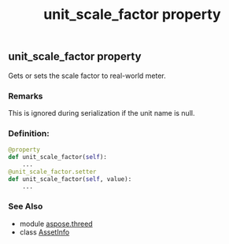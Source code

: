 ﻿---
title: unit_scale_factor property
second_title: Aspose.3D for Python via .NET API References
description: 
type: docs
weight: 240
url: /python-net/aspose.threed/assetinfo/unit_scale_factor/
is_root: false
---

## unit_scale_factor property


Gets or sets the scale factor to real-world meter.

### Remarks 


This is ignored during serialization if the unit name is null.
### Definition:
```python
@property
def unit_scale_factor(self):
    ...
@unit_scale_factor.setter
def unit_scale_factor(self, value):
    ...
```

### See Also
* module [aspose.threed](../../)
* class [AssetInfo](/3d/python-net/aspose.threed/assetinfo)
